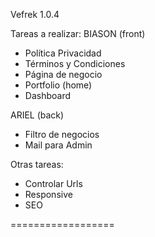 Vefrek 1.0.4

Tareas a realizar:
BIASON (front)

- Política Privacidad
- Términos y Condiciones
- Página de negocio
- Portfolio (home)
- Dashboard

ARIEL (back)

- Filtro de negocios
- Mail para Admin

Otras tareas:

- Controlar Urls
- Responsive
- SEO

==================
